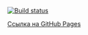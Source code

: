 [![Build status](https://ci.appveyor.com/api/projects/status/ddp0mo547lfthj15?svg=true)](https://ci.appveyor.com/project/NMKD/ahj-front-rxjs)

[Ссылка на GitHub Pages](https://nmkd.github.io/ahj-front-rxjs/)
